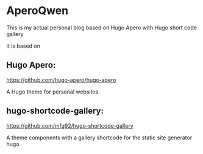 # AperoQwen

This is my actual personal blog based on Hugo Apero with Hugo short code gallery

It is based on 

## Hugo Apero:

https://github.com/hugo-apero/hugo-apero

A Hugo theme for personal websites.

## hugo-shortcode-gallery:

https://github.com/mfg92/hugo-shortcode-gallery

A theme components with a gallery shortcode for the static site generator hugo. 
